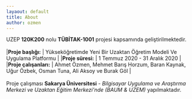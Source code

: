 ```yaml
---
layaout: default
title: About
author: ozmen
---
```

UZEP **120K200** nolu **TÜBİTAK-1001** projesi kapsamında geliştirilmektedir. <br><br>
|**Proje başlığı:** | Yükseköğretimde Yeni Bir Uzaktan Öğretim Modeli Ve Uygulama Platformu |
|**Proje süresi:** | 1 Temmuz 2020 - 31 Aralık 2020 |
|**Proje çalışanları:** | Ahmet  Özmen, Mehmet Barış Horzum, Baran Kaynak, Uğur Özbek, Osman Tuna, Ali Aksoy ve Burak Göl |
<br><br>
Proje çalışması **Sakarya Üniversitesi** - _Bilgisayar Uygulama ve Araştırma Merkezi ve Uzaktan Eğitim Merkezi'nde (BAUM & UZEM)_ yapılmaktadır. 
